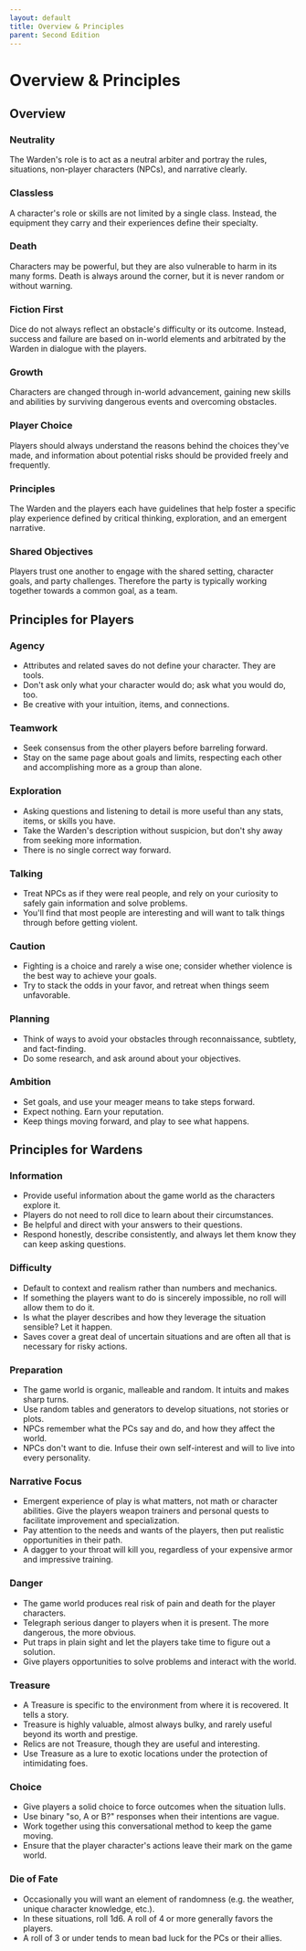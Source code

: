 ```yaml
---
layout: default
title: Overview & Principles
parent: Second Edition
---
```


# Overview & Principles

## Overview

### Neutrality

The Warden's role is to act as a neutral arbiter and portray the rules, situations, non-player characters (NPCs), and narrative clearly.

### Classless

A character's role or skills are not limited by a single class. Instead, the equipment they carry and their experiences define their specialty.

### Death

Characters may be powerful, but they are also vulnerable to harm in its many forms. Death is always around the corner, but it is never random or without warning.

### Fiction First

Dice do not always reflect an obstacle's difficulty or its outcome. Instead, success and failure are based on in-world elements and arbitrated by the Warden in dialogue with the players.

### Growth

Characters are changed through in-world advancement, gaining new skills and abilities by surviving dangerous events and overcoming obstacles.

### Player Choice

Players should always understand the reasons behind the choices they've made, and information about potential risks should be provided freely and frequently.

### Principles

The Warden and the players each have guidelines that help foster a specific play experience defined by critical thinking, exploration, and an emergent narrative.

### Shared Objectives

Players trust one another to engage with the shared setting, character goals, and party challenges. Therefore the party is typically working together towards a common goal, as a team.

## Principles for Players

### Agency

- Attributes and related saves do not define your character. They are tools.
- Don't ask only what your character would do; ask what you would do, too.
- Be creative with your intuition, items, and connections.

### Teamwork

- Seek consensus from the other players before barreling forward.
- Stay on the same page about goals and limits, respecting each other and accomplishing more as a group than alone.

### Exploration

- Asking questions and listening to detail is more useful than any stats, items, or skills you have.
- Take the Warden's description without suspicion, but don't shy away from seeking more information.
- There is no single correct way forward.

### Talking

- Treat NPCs as if they were real people, and rely on your curiosity to safely gain information and solve problems.
- You'll find that most people are interesting and will want to talk things through before getting violent.

### Caution

- Fighting is a choice and rarely a wise one; consider whether violence is the best way to achieve your goals.
- Try to stack the odds in your favor, and retreat when things seem unfavorable.

### Planning

- Think of ways to avoid your obstacles through reconnaissance, subtlety, and fact-finding.
- Do some research, and ask around about your objectives.

### Ambition

- Set goals, and use your meager means to take steps forward.
- Expect nothing. Earn your reputation.
- Keep things moving forward, and play to see what happens.

## Principles for Wardens

### Information

- Provide useful information about the game world as the characters explore it.
- Players do not need to roll dice to learn about their circumstances.
- Be helpful and direct with your answers to their questions.
- Respond honestly, describe consistently, and always let them know they can keep asking questions.

### Difficulty

- Default to context and realism rather than numbers and mechanics.
- If something the players want to do is sincerely impossible, no roll will allow them to do it.
- Is what the player describes and how they leverage the situation sensible? Let it happen.
- Saves cover a great deal of uncertain situations and are often all that is necessary for risky actions.

### Preparation

- The game world is organic, malleable and random. It intuits and makes sharp turns.
- Use random tables and generators to develop situations, not stories or plots.
- NPCs remember what the PCs say and do, and how they affect the world.
- NPCs don't want to die. Infuse their own self-interest and will to live into every personality.

### Narrative Focus

- Emergent experience of play is what matters, not math or character abilities. Give the players weapon trainers and personal quests to facilitate improvement and specialization.
- Pay attention to the needs and wants of the players, then put realistic opportunities in their path.
- A dagger to your throat will kill you, regardless of your expensive armor and impressive training.

### Danger

- The game world produces real risk of pain and death for the player characters.
- Telegraph serious danger to players when it is present. The more dangerous, the more obvious.
- Put traps in plain sight and let the players take time to figure out a solution.
- Give players opportunities to solve problems and interact with the world.

### Treasure

- A Treasure is specific to the environment from where it is recovered. It tells a story.
- Treasure is highly valuable, almost always bulky, and rarely useful beyond its worth and prestige.
- Relics are not Treasure, though they are useful and interesting.
- Use Treasure as a lure to exotic locations under the protection of intimidating foes.

### Choice

- Give players a solid choice to force outcomes when the situation lulls.
- Use binary "so, A or B?" responses when their intentions are vague.
- Work together using this conversational method to keep the game moving.
- Ensure that the player character's actions leave their mark on the game world.

### Die of Fate

- Occasionally you will want an element of randomness (e.g. the weather, unique character knowledge, etc.).
- In these situations, roll 1d6. A roll of 4 or more generally favors the players.
- A roll of 3 or under tends to mean bad luck for the PCs or their allies.
